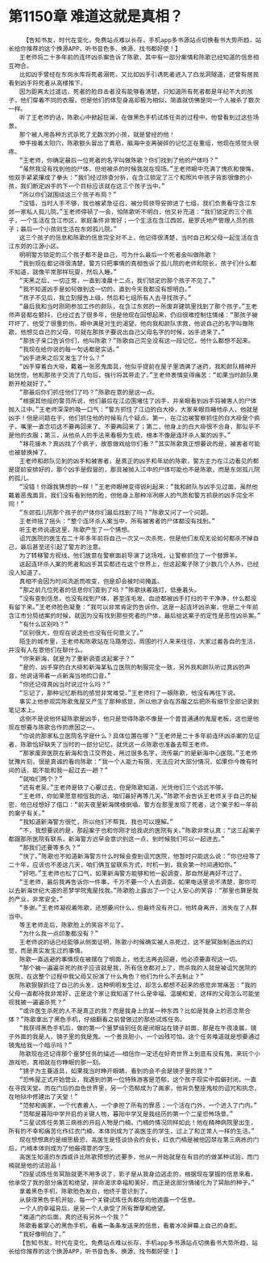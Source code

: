 # 第1150章 难道这就是真相？
        【告知书友，时代在变化，免费站点难以长存，手机app多书源站点切换看书大势所趋，站长给你推荐的这个换源APP，听书音色多、换源、找书都好使！】
       王老师将二十多年前的连环凶杀案告诉了陈歌，其中有一部分案情和陈歌已经知道的信息相互吻合。
       比如凶手曾经在东岗水库将死者溺死，又比如凶手引诱死者进入了白龙洞隧道，还曾有居民看到凶手将死者从高楼推下。
       因为距离太过遥远，死者的脸目击者没有能够看清楚，只知道所有死者都是年纪不大的孩子，他们穿着不同的衣服，但是他们的体型身高却极为相似，简直就仿佛是同一个人被杀了数次一样。
       听了王老师的话，陈歌心中掀起狂澜，在做黑色手机试炼任务的过程中，他曾看到过这些场景。
       那个被人用各种方式杀死了无数次的小孩，就是曾经的他！
       伸手按着太阳穴，陈歌额头冒出了青筋，脑海中支离破碎的记忆正在重组，他现在感觉头很疼。
       “王老师，你确定最后一位死者的名字叫做陈歌？你们找到了他的尸体吗？”
       “虽然我没有找到他的尸体，但他被杀的时候我就在现场。”王老师眼中充满了愧疚和懊悔，他双手紧紧攥成了拳头：“我们经过排查分析，在含江锁定了三个和照片中孩子背影很像的小孩，我们断定凶手的下一个目标应该就在这三个孩子当中。”
       “所以你们就围绕这三个孩子布局？”
       “没错，当时人手不够，我也被紧急征召，被分局领导安排进了七组，我们负责看守含江东郊一家私人孤儿院。”王老师停顿了一会，怕陈歌听不明白，他又补充道：“我们锁定的三个孩子，一个生活在含江市区，家庭条件非常好；一个生活在含江西郊，是罗氏地产管理人员的孩子；最后一个小孩则生活在东郊孤儿院。”
       这三个孩子的信息和陈歌的信息完全对不上，他记得很清楚，当时自己和父母一起生活在含江东郊的江源小区。
       明明警方锁定的三个孩子都不是自己，可为什么最后一个死者会叫做陈歌？
       “我到现在都记得很清楚，警方只把事情的真相告诉了孤儿院的老师和院长，孩子们什么都不知道，就像平常那样玩耍，然后入睡。”
       “天黑之后，一切正常，一直到凌晨十二点，我们锁定的那个孩子不见了。”
       “我不知道凶手是如何做到这一切的，直到今天我都没有想明白。”
       “孩子不见后，我立刻报告上级，然后和七组所有人去寻找孩子。”
       “最后我和当时刚刚参加工作的颜队，在含江东郊的一所废弃建筑里找到了那个孩子。”王老师声音都在颤抖，已经过去了很多年，但是他现在回想起来，仍旧很难控制住情绪：“那孩子被吓坏了，他受了很重的伤，眼中满是对生的渴望。他向我和颜队求救，他说自己的名字叫做陈歌，他想见自己的父母，可就在那孩子要说出自己父母名字的时候，凶手进来了。”
       “那孩子亲口告诉你们，他叫陈歌？”陈歌自己完全没有这一段记忆，他什么都想不起来。
       “我现在给你说的每一句话都是实话。”
       “凶手进来之后又发生了什么？”
       “凶手穿着白大褂，戴着一张恶鬼面具，他似乎提前在屋子里洒满了迷药，我和颜队精神开始恍惚，他和那孩子交流了几句后，强行将其带走了。”王老师表情变得痛苦：“如果当时颜队果断开枪就好了。”
       “那最后你们抓住他们了吗？”陈歌在意的是这一点。
       “根据其他组的警员所说，他们最后在江边围堵住了凶手，并亲眼看到凶手将被害人的尸体抛入江中。”王老师深深的吸一口气：“警方抓住了江边的白大褂，大家亲眼目睹他杀人，他就是凶手！但是问题在于，他们抓住他的时候有几个疑点。第一，在江边被警察抓住的白大褂是个疯子，嘴里一直念叨这不要再回来了、不要再回来了；第二，他身上的白大褂很不合身，那似乎不是他的衣服；第三，从他杀人的手法来看极为生疏，根本不像是连环杀人案的凶手。”
       “移花接木？真凶找了个疯子，故意做戏给你们看？”其实陈歌真正想要说的是，被害者可能也被替换掉了。
       王老师和颜队见到的凶手和被害者，是真正的凶手和年幼的陈歌，警方主力在江边看见的都是提前安排好的，那个凶手是假冒的，那具被抛入江中的尸体可能也不是陈歌，而是东郊孤儿院的孤儿。
       “没错！你跟我猜想的一样！”王老师眼神变得锐利起来：“我和颜队与凶手见过面，虽然他戴着恶鬼面具，我们没有看到他的脸，但他身上那种冷冽瘆人的气质和警方抓获的凶手完全不同！”
       “东郊孤儿院那个孩子的尸体你们最后找到了吗？”陈歌又问了一个问题。
       王老师摇了摇头：“整个连环杀人案当中，所有被害者的尸体都没有找到。”
       听王老师说道这里，陈歌产生了一个猜想。
       诅咒医院的医生在二十年多年前将自己一次又一次杀死，但是他们发现无论如何都杀不掉自己，最后甚至还引起了警方的注意。
       为了转移警方视线，他们故意在警察面前导演了这场戏，让警察抓住了一个替罪羊。
       这起连环杀人案的死者和凶手其实都还在这个世界上，但这起案子除了少数几个人外，已经没人知道了。
       真相不会因为时间流逝而改变，但是却会被时间掩盖。
       “那之前几位死者的信息你们查到了吗？”陈歌扶着路灯，低垂着头。
       “没有查到信息，也没有找到尸体，甚至连毛发、血迹都被凶手打扫的干干净净，什么都没有留下来。”王老师脸色凝重：“我可以非常肯定的告诉你，这是一起连环凶杀案，但是二十年前含江市分局结案的时候，就因为没有找到那些死者的尸体，最后给这案子的定性是恶性凶杀案。”
       “有什么区别吗？”
       “区别很大，但现在说这些也没有任何意义了。”
       陌生的城市里，王老师和陈歌站在马路旁边，周围的行人来来往往，大家过着各自的生活，并没有人在意他们在聊什么。
       “你来新海，就是为了重新调查这起案子？”
       “是的，凶手穿的白大褂和新海某私立医院的制服完全一致，另外我和颜队听过真凶的声音，他说话带着一点新海当地的口音。”
       “你还记得真凶当时说过什么吗？”
       “忘记了，那种记忆断档的感觉非常难受。”王老师扫了一眼陈歌，他没有再往下说。
       事实上他参观完陈歌鬼屋又产生了那种感觉，所以他才会在苏醒之后把所有细节全部记录到笔记本上。
       这倒不是说他怀疑陈歌是凶手，他只是觉得陈歌不像是一个普普通通的鬼屋老板，这也是他现在想要与陈歌合作的原因之一。
       “你说的那家私立医院名字是什么？具体位置在哪？”王老师是二十多年前连环凶杀案的见证者，陈歌恰好缺失了当时的一部分记忆，就凭这一点陈歌也准备去帮王老师。
       “那家废弃医院在新海和含江交界处，用过很多名字，流传最广的是新海中心医院。”王老师犹豫片刻，很是真诚的看向陈歌：“我一个人能力有限，无法应对大部分情况，如果你今晚有时间的话，能不能和我一起过去一趟？”
       “就咱们两个？”
       “还有老吴。”王老师是铁了心要过去，但是陈歌知道，光凭他们三个远远不够。
       “王老师，你如果愿意相信我的话，咱们最好再等几天。”陈歌不会告诉王老师关于自己的秘密，他已经想好了借口：“前天夜里新海牌楼倒塌，警方在那里发现了死者，这个案子和一年前的案子有关。”
       “我知道新海警方很忙，所以他们不帮我，我也可以理解。”
       “不，我想要说的是，那起案子也和你刚才给我说的医院有关。”陈歌非常认真：“这三起案子都跟那所医院有联系，新海警方迟早会意识到这一点，到时候我们可以一起进去。”
       “那我们还要等多久？”
       “快了。”陈歌也不知道新海警方什么时候会查到诅咒医院，他暂时只能这么说：“你已经等了二十年，应该也不差这几天，咱们俩互留联系方式，时机一到，我会第一时间通知你。”
       “好吧。”王老师也松了口气，如果新海警方能够和他一起调查，那自然是再好不过了。
       “王老师，最后我再告诉你一件事，千万不要一个人去调查。如果电话里说不清楚，那你可以去新海世纪大道的恶梦学院鬼屋找我。”陈歌脸上露出了一个让人安心的笑容：“那里也算是我的产业，非常安全。”
       “多谢。”王老师凝视着陈歌，还想要问什么，但最终没有开口，他转身离开，消失在了人群当中。
       等王老师走后，陈歌脸上的笑容不见了。
       “为什么我一点印象都没有？”
       王老师说的话已经能够从侧面证明，陈歌小时候确实被人杀死过，这不是冥胎制造出的幻觉，而是真实发生过的事情。
       陈歌一直逃避的事情现在被摆在了明面上，他无法再去回避，他必须要直视这一切。
       “那个被一遍遍杀死的孩子应该就是我，所有信息都对上了，而杀我的人就是被诅咒医院的医院，在这整个过程中我父母又扮演了什么角色？他们为什么不去制止？”
       陈歌狠狠抓住了自己的头发，这种明明发生过，却怎么都想不起来的感觉非常痛苦：“我的父母一直都待我非常好，正是这个家让我知道了什么是幸福、温暖和爱，这样的父母怎么可能坐视我被一遍遍杀死？”
       “或许医生杀死的人不是真正的我？而是我身上的某一种东西？比如是我身上的恶念聚合体？”陈歌拿出了黑色手机，仔细翻看之前曾做过的那些试炼任务。
       “我获得黑色手机后，做的第一个噩梦级别任务是闭眼站在镜子前面，那是在午夜凌晨，镜子外面的我是人，镜子里的我是鬼。一个善良胆小，一个凶残可怕，这个任务难道就是想要通过镜鬼给我一个暗示吗？”
       陈歌现在还记得那个噩梦任务的描述——相信你一定还在好奇世界上到底有没有鬼，来玩个小游戏吧，真相就在你睁眼的那一刻。
       “镜子为主要道具，如果我当时睁开眼睛，看到的会不会是镜子里的我？”
       “恐怖屋正式开始营业，我遇到的第一位特殊游客是范郁，这个孩子现实中孤僻封闭，一直在寻找天堂。而在门后的血色世界里，另一个范郁成为了画家，他背负整座鬼校的诅咒和执念，在地狱中修建出了天堂！”
       “范郁和画家，一个代表着人，一个承担了所有的罪恶；一个活在门外，一个进入了门内。”
       “范郁是暮阳中学开启的关键人物，暮阳中学又是我经历的第一个二星恐怖场景。”
       “三星试炼任务第三病栋的开启人物是门楠，门楠的情况同样如此！他在精神病院里出生，所有的不幸和痛苦化作红衣门楠，本体则成为了高医生的学生，过上了和正常人一样的生活。”
       现在想想真的是细思极恐，高医生是怪谈协会的会长，红衣门楠是被他囚禁在第三病栋的门后，门楠本体则成为了他最得意的学生。
       高医生知道的东西或许比陈歌预想的还要多，他从一开始就是在有目的的做某种试验，而门楠就是他的试验品！
       “四星试炼任务冥胎就更不用多说了，影子是从我身边逃走的，根据现在掌握的信息来看，他承受了我的部分痛苦和绝望，拼命渴求幸福和美好，而正是这部分情绪化为了冥胎的种子。”
       拿着黑色手机，陈歌脸色发白，他终于意识到了。
       从获得黑色手机开始，每一个关键试炼任务都在向他透露一个信息。
       一个人的幸福背后，是另一个人承受了所有罪孽和绝望。
       “难道门的后面，真的还有另外一个我？”
       陈歌看着掌心的黑色手机，看着一条条发送来的信息，看着冰冷屏幕上自己的身影。
       “我好像明白了。”
       【告知书友，时代在变化，免费站点难以长存，手机app多书源站点切换看书大势所趋，站长给你推荐的这个换源APP，听书音色多、换源、找书都好使！】